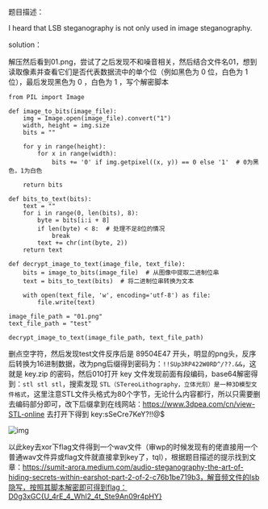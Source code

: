 题目描述：

I heard that LSB steganography is not only used in image steganography.

solution：

解压然后看到01.png，尝试了之后发现不和噪音相关，然后结合文件名01，想到读取像素并查看它们是否代表数据流中的单个位（例如黑色为 0 位，白色为 1 位），最后发现黑色为 0 ，白色为 1 ，写个解密脚本

```plain
from PIL import Image

def image_to_bits(image_file):
    img = Image.open(image_file).convert("1")  
    width, height = img.size
    bits = ""

    for y in range(height):
        for x in range(width):
            bits += '0' if img.getpixel((x, y)) == 0 else '1'  # 0为黑色，1为白色

    return bits

def bits_to_text(bits):
    text = ""
    for i in range(0, len(bits), 8):
        byte = bits[i:i + 8]
        if len(byte) < 8:  # 处理不足8位的情况
            break
        text += chr(int(byte, 2))  
    return text

def decrypt_image_to_text(image_file, text_file):
    bits = image_to_bits(image_file)  # 从图像中提取二进制位串
    text = bits_to_text(bits)  # 将二进制位串转换为文本

    with open(text_file, 'w', encoding='utf-8') as file:
        file.write(text)  

image_file_path = "01.png"
text_file_path = "test"

decrypt_image_to_text(image_file_path, text_file_path)
```

删点空字符，然后发现test文件反序后是 89504E47 开头，明显的png头，反序后转换为16进制数据，改为png后缀得到密码为：`!!SUp3RP422W0RD^/??.&&`，这就是 key.zip 的密码，然后010打开 key 文件发现前面有段编码，base64解密得到：`stl stl stl`，搜索发现 `STL（STereoLithography，立体光刻）是一种3D模型文件格式`，这里注意STL文件头格式为80个字节，无论什么内容都行，所以只需要删去编码部分即可，改下后缀拿到在线网站：https://www.3dpea.com/cn/view-STL-online 去打开下得到 key:sSeCre7KeY?!!@$

![img](https://cdn.nlark.com/yuque/0/2024/png/39254810/1733572548924-ad06ad8f-df89-4ea8-b977-b7d3f3e724c1.png)

以此key去xor下flag文件得到一个wav文件（审wp的时候发现有的佬直接用一个普通wav文件异或flag文件就直接拿到key了，tql），根据题目描述的提示找到文章：https://sumit-arora.medium.com/audio-steganography-the-art-of-hiding-secrets-within-earshot-part-2-of-2-c76b1be719b3，解音频文件的lsb隐写，按照其脚本解密即可得到flag：D0g3xGC{U_4rE_4_WhI2_4t_Ste9An09r4pHY}